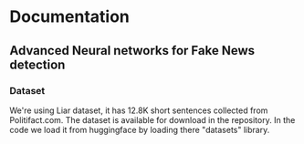 # Documentation

## Advanced Neural networks for Fake News detection

### Dataset

We're using Liar dataset, it has 12.8K short sentences collected from Politifact.com.
The dataset is available for download in the repository.
In the code we load it from huggingface by loading there "datasets" library.

